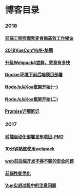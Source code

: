 
# 博客目录

### 2018
#### [前端工程师探索麦肯锡高效工作秘诀](https://www.jianshu.com/p/d73f8100587a)
#### [2018VueConf杭州-脑图](https://github.com/WangBeijing/webBlog/issues/11)
#### [升级Webpack4尝鲜，究竟有多快](https://github.com/WangBeijing/webBlog/issues/10)
#### [Docker环境下前后端项目部署](https://github.com/WangBeijing/webBlog/issues/8)
#### [NodeJs从Koa框架开始(一) ](https://github.com/WangBeijing/webBlog/issues/7)
#### [NodeJs从Koa框架开始(二) ](https://github.com/WangBeijing/webBlog/issues/12)
#### [Promise详细笔记](https://github.com/WangBeijing/webBlog/issues/9)

### 2017
#### [前端自动化部署发布项目-PM2](https://github.com/WangBeijing/web-learning-notes/issues/1)
#### [10分钟熟练使用webpack](https://github.com/WangBeijing/web-learning-notes/issues/2)
#### [web前后端开发不得不聊的安全问题](https://github.com/WangBeijing/web-learning-notes/issues/3)
#### [前端性能优化](https://github.com/WangBeijing/web-learning-notes/issues/4)
#### [Vue实战过程中的注意问题](https://github.com/WangBeijing/web-learning-notes/issues/5)
 
